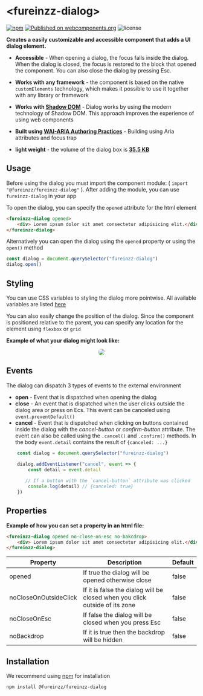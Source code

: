 # &lt;fureinzz-dialog&gt;

[![npm](https://img.shields.io/npm/v/@fureinzz/fureinzz-dialog?style=flat-square)](https://www.npmjs.com/package/@fureinzz/fureinzz-dialog)
[![Published on webcomponents.org](https://img.shields.io/badge/webcomponents.org-published-blue.svg?style=flat-square)](https://www.webcomponents.org/element/@fureinzz/fureinzz-dialog)
![license](https://img.shields.io/github/license/fureinzz/fureinzz-dialog?style=flat-square)


**Creates a easily customizable and accessible component that adds a UI dialog element.**

+ **Accessible** -  When opening a dialog, the focus falls inside the dialog. When the dialog is closed, the focus is restored to the block that opened the component. You can also close the dialog by pressing Esc.

+ **Works with any framework** - the component is based on the native `customElements` technology, which makes it possible to use it together with any library or framework

+ **Works with [Shadow DOM](http://https://developer.mozilla.org/en-US/docs/Web/Web_Components/Using_shadow_DOM "Shadow DOM")** - Dialog works by using the modern technology of Shadow DOM. This approach improves the experience of using web components
+ **Built using  [WAI-ARIA Authoring Practices](https://www.w3.org/TR/wai-aria-practices/#dialog_modal)** - Building using Aria attributes and focus trap
+ **light weight** - the volume of the dialog box is **[35.5 KB](https://www.npmjs.com/package/@fureinzz/fureinzz-dialog)**

## Usage
Before using the dialog you must import the component module: ( `import "@fureinzz/fureinzz-dialog"` ).  After adding the module, you can use `fureinzz-dialog` in your app


To open the dialog, you can specify the `opened` attribute for the html element
```html
<fureinzz-dialog opened>
    <div> Lorem ipsum dolor sit amet consectetur adipisicing elit.</div>
</fureinzz-dialog>
```

Alternatively you can open the dialog using the `opened` property or using the `open()` method
```javascript
const dialog = document.querySelector("fureinzz-dialog")
dialog.open()
```

## Styling

You can use CSS variables to styling the dialog more pointwise. All available variables are listed [here]()

You can also easily change the position of the dialog. Since the component is positioned relative to the parent, you can specify any location for the element using `flexbox` or `grid`

**Example of what your dialog might look like:**

<div style="text-align: center">
    <img src="https://cdn1.savepice.ru/uploads/2020/7/15/efcb3dd48de1c5f21948ced221ea9b75-full.png" style="border-radius: 6px;">
</div>


## Events 
The dialog can dispatch 3 types of events to the external environment

+ **open** - Event that is dispatched when opening the dialog
+ **close** - An event that is dispatched when the user clicks outside the dialog area or press on Ecs. This event can be canceled using `event.preventDefault()`
+ **cancel** - Event that is dispatched when clicking on buttons contained inside the dialog with the *cancel-button* or *confirm-button* attribute. The event can also be called using the `.cancel()` and `.confirm()` methods. In the body `event.detail` contains the result of `{canceled: ...}`

```javascript
    const dialog = document.querySelector("fureinzz-dialog")

    dialog.addEventListener("cancel", event => {
        const detail = event.detail
       
       // If a button with the `cancel-button` attribute was clicked
        console.log(detail) // {canceled: true}
    })
```

## Properties 
**Example of how you can set a property in an html file:**
```html
<fureinzz-dialog opened no-close-on-esc no-bakcdrop>
    <div> Lorem ipsum dolor sit amet consectetur adipisicing elit.</div>
</fureinzz-dialog>
```

| Property  | Description |  Default |
| ------------ | ------------ | ------------ |
| opened  | If true the dialog will be opened otherwise close |  false |
| noCloseOnOutsideClick  | If it is false the dialog will be closed when you click outside of its zone  |  false |
| noCloseOnEsc  |  If false the dialog will be closed when you press Esc | false  |
| noBackdrop | If it is true then the backdrop will be hidden  |  false |


## Installation 

We recommend using [npm](https://www.npmjs.com/package/@fureinzz/fureinzz-dialog) for installation

```
npm install @fureinzz/fureinzz-dialog
```
